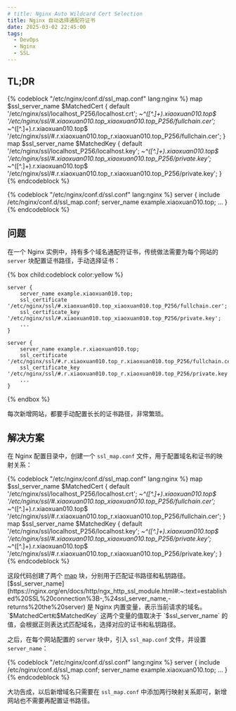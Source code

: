 ```yaml
---
# title: Nginx Auto Wildcard Cert Selection
title: Nginx 自动选择通配符证书
date: 2025-03-02 22:45:00
tags: 
  - DevOps
  - Nginx 
  - SSL
---
```


## TL;DR

{% codeblock "/etc/nginx/conf.d/ssl_map.conf" lang:nginx %}
map $ssl_server_name $MatchedCert {
    default '/etc/nginx/ssl/localhost_P256/localhost.crt';
    ~*^([^.]+)\.xiaoxuan010\.top$ '/etc/nginx/ssl/#.xiaoxuan010.top_xiaoxuan010.top_P256/fullchain.cer';
    ~*^([^.]+)\.r\.xiaoxuan010\.top$ '/etc/nginx/ssl/#.r.xiaoxuan010.top_r.xiaoxuan010.top_P256/fullchain.cer';
}
map $ssl_server_name $MatchedKey {
    default '/etc/nginx/ssl/localhost_P256/localhost.key';
    ~*^([^.]+)\.xiaoxuan010\.top$ '/etc/nginx/ssl/#.xiaoxuan010.top_xiaoxuan010.top_P256/private.key';
    ~*^([^.]+)\.r\.xiaoxuan010\.top$ '/etc/nginx/ssl/#.r.xiaoxuan010.top_r.xiaoxuan010.top_P256/private.key';
}
{% endcodeblock %}

{% codeblock "/etc/nginx/conf.d/ssl.conf" lang:nginx %}
server {
    include /etc/nginx/conf.d/ssl_map.conf;
    server_name example.xiaoxuan010.top;
    ...
}
{% endcodeblock %}

## 问题

在一个 Nginx 实例中，持有多个域名通配符证书，传统做法需要为每个网站的 `server` 块配置证书路径，手动选择证书：

{% box child:codeblock color:yellow %}

```nginx
server {
    server_name example.xiaoxuan010.top;
    ssl_certificate '/etc/nginx/ssl/#.xiaoxuan010.top_xiaoxuan010.top_P256/fullchain.cer';
    ssl_certificate_key '/etc/nginx/ssl/#.xiaoxuan010.top_xiaoxuan010.top_P256/private.key';
    ...
}

server {
    server_name example.r.xiaoxuan010.top;
    ssl_certificate '/etc/nginx/ssl/#.r.xiaoxuan010.top_r.xiaoxuan010.top_P256/fullchain.cer';
    ssl_certificate_key '/etc/nginx/ssl/#.r.xiaoxuan010.top_r.xiaoxuan010.top_P256/private.key';
    ...
}
```

{% endbox %}

每次新增网站，都要手动配置长长的证书路径，非常繁琐。

## 解决方案

在 Nginx 配置目录中，创建一个 `ssl_map.conf` 文件，用于配置域名和证书的映射关系：

{% codeblock "/etc/nginx/conf.d/ssl_map.conf" lang:nginx %}
map $ssl_server_name $MatchedCert {
    default '/etc/nginx/ssl/localhost_P256/localhost.crt';
    ~*^([^.]+)\.xiaoxuan010\.top$ '/etc/nginx/ssl/#.xiaoxuan010.top_xiaoxuan010.top_P256/fullchain.cer';
    ~*^([^.]+)\.r\.xiaoxuan010\.top$ '/etc/nginx/ssl/#.r.xiaoxuan010.top_r.xiaoxuan010.top_P256/fullchain.cer';
}
map $ssl_server_name $MatchedKey {
    default '/etc/nginx/ssl/localhost_P256/localhost.key';
    ~*^([^.]+)\.xiaoxuan010\.top$ '/etc/nginx/ssl/#.xiaoxuan010.top_xiaoxuan010.top_P256/private.key';
    ~*^([^.]+)\.r\.xiaoxuan010\.top$ '/etc/nginx/ssl/#.r.xiaoxuan010.top_r.xiaoxuan010.top_P256/private.key';
}
{% endcodeblock %}

这段代码创建了两个 [map](https://nginx.org/en/docs/http/ngx_http_map_module.html) 块，分别用于匹配证书路径和私钥路径。[$ssl_server_name](https://nginx.org/en/docs/http/ngx_http_ssl_module.html#:~:text=established%20SSL%20connection%3B-,%24ssl_server_name,-returns%20the%20server) 是 Nginx 内置变量，表示当前请求的域名。`$MatchedCert` 和 `$MatchedKey` 这两个变量的值取决于 `$ssl_server_name` 的值，会根据正则表达式匹配域名，选择对应的证书和私钥路径。

之后，在每个网站配置的 `server` 块中，引入 `ssl_map.conf` 文件，并设置 `server_name`：

{% codeblock "/etc/nginx/conf.d/ssl.conf" lang:nginx %}
server {
    include /etc/nginx/conf.d/ssl_map.conf;
    server_name example.xiaoxuan010.top;
    ...
}
{% endcodeblock %}

大功告成，以后新增域名只需要在 `ssl_map.conf` 中添加两行映射关系即可，新增网站也不需要再配置证书路径。
